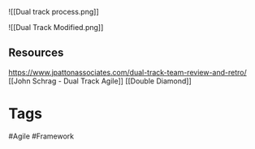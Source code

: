 ![[Dual track process.png]]

![[Dual Track Modified.png]]

## Resources
https://www.jpattonassociates.com/dual-track-team-review-and-retro/
[[John Schrag - Dual Track Agile]]
[[Double Diamond]]

# Tags
#Agile #Framework